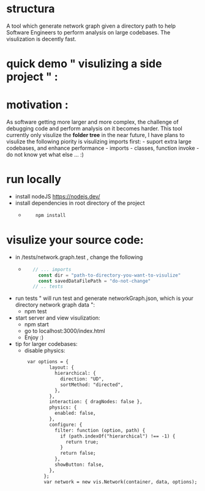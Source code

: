 # structura
A tool which generate network graph given a directory path to help Software Engineers to perform analysis on large codebases. The visulization is decently fast. 

# quick demo " visulizing a side project " :
 

# motivation :
As software getting more larger and more complex, the challenge of debugging code and perform analysis on it becomes harder. This tool currently only visulize the **folder tree** in the near future, I have plans to visulize the following piority is visulizing imports first:
     - suport extra large codebases, and enhance performance
     - imports
     - classes, function invoke
     - do not know yet what else ... :)

# run locally 
- install nodeJS
    https://nodejs.dev/
- install dependencies in root directory of the project
  -   ```Bash
          npm install
      ```
# visulize your source code:
  - in /tests/network.graph.test , change the following
    -  ```JavaScript
          // ... imports
            const dir = "path-to-directory-you-want-to-visulize"
            const savedDataFilePath = "do-not-change"
          // .. tests
       ```
  - run tests " will run test and generate networkGraph.json, which is your directory network graph data ":
    - npm test 
  - start server and view visulization: 
      - npm start
      - go to localhost:3000/index.html
      - Enjoy :)
 - tip for larger codebases:
   - disable physics:
     ```HTML
      var options = {
              layout: {
                hierarchical: {
                  direction: "UD",
                  sortMethod: "directed",
                },
              },
              interaction: { dragNodes: false },
              physics: {
                enabled: false,
              },
              configure: {
                filter: function (option, path) {
                  if (path.indexOf("hierarchical") !== -1) {
                    return true;
                  }
                  return false;
                },
                showButton: false,
              },
            };
            var network = new vis.Network(container, data, options);
     ```
